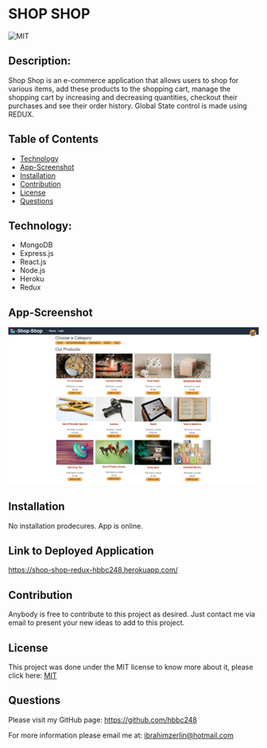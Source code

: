 # SHOP SHOP

![MIT](https://img.shields.io/badge/License-MIT-green)

## Description:
Shop Shop is an e-commerce application that allows users to shop for various items, add these products to the shopping cart, manage the shopping cart by increasing and decreasing quantities, checkout their purchases and see their order history. Global State control is made using REDUX.

## Table of Contents

* [Technology](#technology)
* [App-Screenshot](#App-Screenshot)
* [Installation](#installation)
* [Contribution](#contribution)
* [License](#license)
* [Questions](#questions)

## Technology:
- MongoDB
- Express.js
- React.js
- Node.js
- Heroku
- Redux

## App-Screenshot

![Shop-Shop](./client/assets/images/shop-shop-screenshot.png)

## Installation
No installation prodecures. App is online.

## Link to Deployed Application
https://shop-shop-redux-hbbc248.herokuapp.com/

## Contribution
Anybody is free to contribute to this project as desired. Just contact me via email to present your new ideas to add to this project.

## License
This project was done under the MIT license to know more about it, please click here: [MIT](https://choosealicense.com/licenses/mit/)

## Questions
Please visit my GitHub page: https://github.com/hbbc248
  
For more information please email me at: ibrahimzerlin@hotmail.com